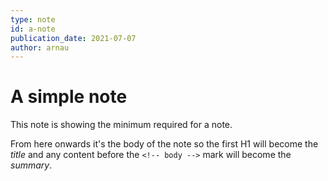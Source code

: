 ```yaml
---
type: note
id: a-note
publication_date: 2021-07-07
author: arnau
---
```

# A simple note

This note is showing the minimum required for a note.

<!-- body -->

From here onwards it's the body of the note so the first H1 will become the _title_ and any content before the `<!-- body
-->` mark will become the _summary_.
